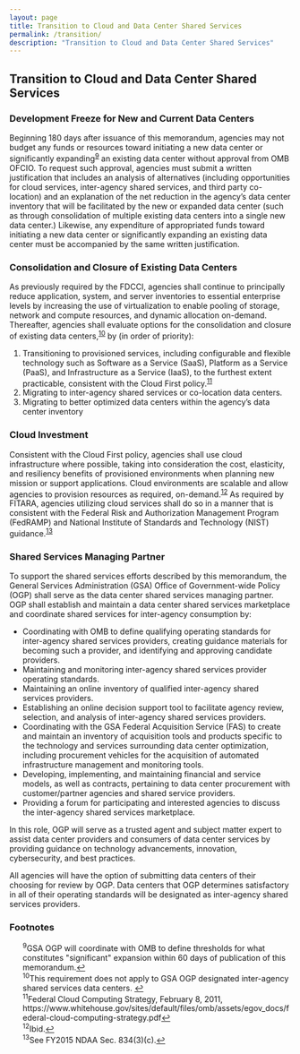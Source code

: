 ```yaml
---
layout: page
title: Transition to Cloud and Data Center Shared Services
permalink: /transition/
description: "Transition to Cloud and Data Center Shared Services"
---
```


## Transition to Cloud and Data Center Shared Services

### Development Freeze for New and Current Data Centers

Beginning 180 days after issuance of this memorandum, agencies may not budget any funds or resources toward initiating a new data center or significantly expanding<sup id="fnr9"><a href="#fn9">9</a></sup> an existing data center without approval from OMB OFCIO. To request such approval, agencies must submit a written justification that includes an analysis of alternatives (including opportunities for cloud services, inter-agency shared services, and third party co-location) and an explanation of the net reduction in the agency’s data center inventory that will be facilitated by the new or expanded data center (such as through consolidation of multiple existing data centers into a single new data center.)  Likewise, any expenditure of appropriated funds toward initiating a new data center or significantly expanding an existing data center must be accompanied by the same written justification.

### Consolidation and Closure of Existing Data Centers

As previously required by the FDCCI, agencies shall continue to principally reduce application, system, and server inventories to essential enterprise levels by increasing the use of virtualization to enable pooling of storage, network and compute resources, and dynamic allocation on-demand. Thereafter, agencies shall evaluate options for the consolidation and closure of existing data centers,<sup id="fnr10"><a href="#fn10">10</a></sup> by (in order of priority):

1.	Transitioning to provisioned services, including configurable and flexible technology such as Software as a Service (SaaS), Platform as a Service (PaaS), and Infrastructure as a Service (IaaS), to the furthest extent practicable, consistent with the Cloud First policy.<sup id="fnr11"><a href="#fn11">11</a></sup>
2.	Migrating to inter-agency shared services or co-location data centers.
3.	Migrating to better optimized data centers within the agency’s data center inventory

### Cloud Investment

Consistent with the Cloud First policy, agencies shall use cloud infrastructure where possible, taking into consideration the cost, elasticity, and resiliency benefits of provisioned environments when planning new mission or support applications. Cloud environments are scalable and allow agencies to provision resources as required, on-demand.<sup id="fnr12"><a href="#fn12">12</a></sup> As required by FITARA, agencies utilizing cloud services shall do so in a manner that is consistent with the Federal Risk and Authorization Management Program (FedRAMP) and National Institute of Standards and Technology (NIST) guidance.<sup id="fnr13"><a href="#fn13">13</a></sup>

### Shared Services Managing Partner

To support the shared services efforts described by this memorandum, the General Services Administration (GSA) Office of Government-wide Policy (OGP) shall serve as the data center shared services managing partner. OGP shall establish and maintain a data center shared services marketplace and coordinate shared services for inter-agency consumption by:

* Coordinating with OMB to define qualifying operating standards for inter-agency shared services providers, creating guidance materials for becoming such a provider, and identifying and approving candidate providers.
* Maintaining and monitoring inter-agency shared services provider operating standards.
* Maintaining an online inventory of qualified inter-agency shared services providers.
* Establishing an online decision support tool to facilitate agency review, selection, and analysis of inter-agency shared services providers.
* Coordinating with the GSA Federal Acquisition Service (FAS) to create and maintain an inventory of acquisition tools and products specific to the technology and services surrounding data center optimization, including procurement vehicles for the acquisition of automated infrastructure management and monitoring tools.
* Developing, implementing, and maintaining financial and service models, as well as contracts, pertaining to data center procurement with customer/partner agencies and shared service providers. 
* Providing a forum for participating and interested agencies to discuss the inter-agency shared services marketplace.

In this role, OGP will serve as a trusted agent and subject matter expert to assist data center providers and consumers of data center services by providing guidance on technology advancements, innovation, cybersecurity, and best practices.

All agencies will have the option of submitting data centers of their choosing for review by OGP. Data centers that OGP determines satisfactory in all of their operating standards will be designated as inter-agency shared services providers. 

### Footnotes

<ul style="list-style-type:none">
<li id="fn9"><sup>9</sup>GSA OGP will coordinate with OMB to define thresholds for what constitutes "significant" expansion within 60 days of publication of this memorandum.<a href="#fnr9">&#8617;</a></li>

<li id="fn10"><sup>10</sup>This requirement does not apply to GSA OGP designated inter-agency shared services data centers.
<a href="#fnr10">&#8617;</a></li>

<li id="fn11"><sup>11</sup>Federal Cloud Computing Strategy, February 8, 2011, https://www.whitehouse.gov/sites/default/files/omb/assets/egov_docs/federal-cloud-computing-strategy.pdf<a href="#fnr11">&#8617;</a></li>

<li id="fn12"><sup>12</sup>Ibid.<a href="#fnr12">&#8617;</a></li>

<li id="fn13"><sup>13</sup>See FY2015 NDAA Sec. 834(3)(c).<a href="#fnr13">&#8617;</a></li>

</ul>

